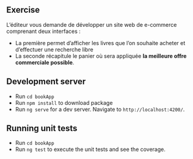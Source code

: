 ## Exercise

L’éditeur vous demande de développer un site web de e-commerce comprenant deux interfaces :
* La première permet d’afficher les livres que l’on souhaite acheter et d’effectuer une recherche libre
* La seconde récapitule le panier où sera appliquée __la meilleure offre commerciale possible__.

## Development server
* Run `cd bookApp`
* Run `npm install` to download package
* Run `ng serve` for a dev server. Navigate to `http://localhost:4200/`.

## Running unit tests
* Run `cd bookApp`
* Run `ng test` to execute the unit tests and see the coverage.

